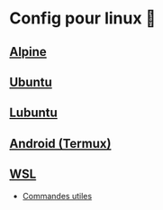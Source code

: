 # Config pour linux 🐧

## [Alpine](alpine/Readme.md)

## [Ubuntu](ubuntu/Readme.md)

## [Lubuntu](lubuntu/Readme.md)

## [Android (Termux)](termux/Readme.md)

## [WSL](wsl/Readme.md)

- [Commandes utiles](CommandesUtiles.md)

<!--
## Autorun

```bash
curl -fsSL https://raw.githubusercontent.com/FlorianLatapie/Config/main/linux/run.sh | sh
```
-->